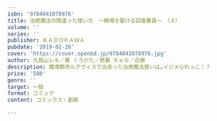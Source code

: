 ```yaml
---
isbn: '9784041078976'
title: 治癒魔法の間違った使い方　～戦場を駆ける回復要員～　（４）
volume: ''
series: ''
publisher: ＫＡＤＯＫＡＷＡ
pubdate: '2019-02-26'
cover: 'https://cover.openbd.jp/9784041078976.jpg'
author: 九我山レキ／著 くろかた／原著 ＫｅＧ／企画
description: 魔導都市ルクヴィスで出会った治癒魔法使いは…イジメられっこ！？
price: '580'
genre: ''
target: 一般
format: コミック
content: コミックス・劇画

---
```

